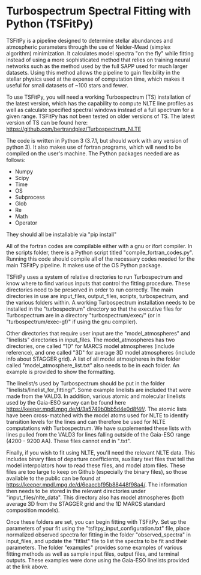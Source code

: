 # Turbospectrum Spectral Fitting with Python (TSFitPy)
<!--# AKA PODRACES (Pipeline for the Objective Determination of Realistically Accurate Characteristics and Elements of Stars)-->

TSFitPy is a pipeline designed to determine stellar abundances and atmospheric parameters through the use of Nelder-Mead (simplex algorithm) minimization. It calculates model spectra "on the fly" while fitting instead of using a more sophisticated method that relies on training neural networks such as the method used by the full SAPP used for much larger datasets. Using this method allows the pipeline to gain flexibility in the stellar physics used at the expense of computation time, which makes it useful for small datasets of ~100 stars and fewer.

To use TSFitPy, you will need a working Turbospectrum (TS) installation of the latest version, which has the capability to compute NLTE line profiles as well as calculate specified spectral windows instead of a full spectrum for a given range. TSFitPy has not been tested on older versions of TS. The latest version of TS can be found here: https://github.com/bertrandplez/Turbospectrum_NLTE

The code is written in Python 3 (3.7.1, but should work with any version of python 3). It also makes use of fortran programs, which will need to be compiled on the 
user's machine. The Python packages needed are as follows:
- Numpy
- Scipy
- Time
- OS
- Subprocess
- Glob
- Re
- Math
- Operator

They should all be installable via "pip install"

All of the fortran codes are compilable either with a gnu or ifort compiler. In the scripts folder, there is a Python script titled "compile_fortran_codes.py". Running this code should compile all of the necessary codes needed for the main TSFitPy pipeline. It makes use of the OS Python package.

TSFitPy uses a system of relative directories to run Turbospectrum and know where to find various inputs that control the fitting procedure. These directories need to be preserved in order to run correctly. The main directories in use are input_files, output_files, scripts, turbospectrum, and the various folders within. A working Turbospectrum installation needs to be installed in the "turbospectrum" directory so that the executive files for Turbospectrum are in a directory "turbospectrum/exec/" (or in "turbospectrum/exec-gf/" if using the gnu compiler).

Other directories that require user input are the "model_atmospheres" and "linelists" directories in input_files. The model_atmospheres has two directories, one called "1D" for MARCS model atmospheres (include reference), and one called "3D" for average 3D model atmospheres (include info about STAGGER grid). A list of all model atmospheres in the folder called "model_atmosphere_list.txt" also needs to be in each folder. An example is provided to show the formatting.

The linelist/s used by Turbospectrum should be put in the folder "linelists/linelist_for_fitting/". Some example linelists are included that were made from the VALD3. In addition, various atomic and molecular linelists used by the Gaia-ESO survey can be found here https://keeper.mpdl.mpg.de/d/3a5749b0bb5d4e0d8f4f/. The atomic lists have been cross-matched with the model atoms used for NLTE to identify transition levels for the lines and can therefore be used for NLTE computations with Turbospectrum. We have supplemented these lists with lines pulled from the VALD3 for lines falling outside of the Gaia-ESO range (4200 - 9200 AA). These files cannot end in ".txt".

Finally, if you wish to fit using NLTE, you'll need the relevant NLTE data. This includes binary files of departure coefficients, auxiliary text files that tell the model interpolators how to read these files, and model atom files. These files are too large to keep on Github (especially the binary files), so those available to the public can be found at https://keeper.mpdl.mpg.de/d/6eaecbf95b88448f98a4/. The information then needs to be stored in the relevant directories under "input_files/nlte_data". This directory also has model atmospheres (both average 3D from the STAGGER grid and the 1D MARCS standard composition models).

Once these folders are set, you can begin fitting with TSFitPy. Set up the parameters of your fit using the "tsfitpy_input_configuration.txt" file, place normalized observed spectra for fitting in the folder "observed_spectra" in input_files, and update the "fitlist" file to list the spectra to be fit and their parameters. The folder "examples" provides some examples of various fitting methods as well as sample input files, output files, and terminal outputs. These examples were done using the Gaia-ESO linelists provided at the link above.
